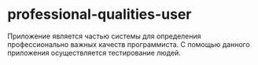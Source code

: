 # professional-qualities-user

Приложение является частью системы для определения профессионально важных качеств программиста. С помощью данного приложения осуществляется тестирование людей.
